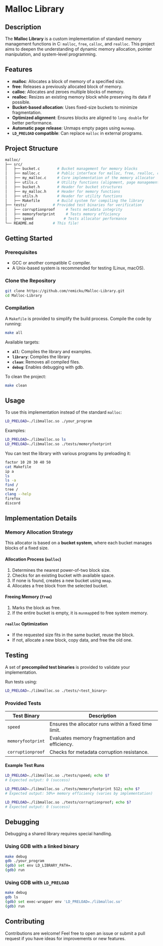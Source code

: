 # Malloc Library

## Description
The **Malloc Library** is a custom implementation of standard memory management functions in C: `malloc`, `free`, `calloc`, and `realloc`. This project aims to deepen the understanding of dynamic memory allocation, pointer manipulation, and system-level programming.

## Features
- **malloc**: Allocates a block of memory of a specified size.
- **free**: Releases a previously allocated block of memory.
- **calloc**: Allocates and zeroes multiple blocks of memory.
- **realloc**: Resizes an existing memory block while preserving its data if possible.
- **Bucket-based allocation**: Uses fixed-size buckets to minimize fragmentation.
- **Optimized alignment**: Ensures blocks are aligned to `long double` for better performance.
- **Automatic page release**: Unmaps empty pages using `munmap`.
- **`LD_PRELOAD` compatible**: Can replace `malloc` in external programs.

## Project Structure

```bash
malloc/
├── src/
│   ├── bucket.c        # Bucket management for memory blocks
│   ├── malloc.c        # Public interface for malloc, free, realloc, calloc
│   ├── my_malloc.c     # Core implementation of the memory allocator
│   ├── utils.c         # Utility functions (alignment, page management, etc.)
│   ├── bucket.h        # Header for bucket structures
│   ├── my_malloc.h     # Header for memory functions
│   ├── utils.h         # Header for utility functions
│   ├── Makefile        # Build system for compiling the library
├── tests/            # Provided test binaries for verification
│   ├── corruptionproof     # Tests metadata integrity
│   ├── memoryfootprint     # Tests memory efficiency
│   ├── speed              # Tests allocator performance
└── README.md         # This file!
```

## Getting Started

### Prerequisites
- GCC or another compatible C compiler.
- A Unix-based system is recommended for testing (Linux, macOS).

### Clone the Repository
```bash
git clone https://github.com/remicku/Malloc-Library.git
cd Malloc-Library
```

### Compilation
A `Makefile` is provided to simplify the build process. Compile the code by running:
```bash
make all
```

Available targets:

-   **`all`**: Compiles the library and examples.
-   **`library`**: Compiles the library
-   **`clean`**: Removes all compiled files.
-   **`debug`**: Enables debugging with gdb.

To clean the project:

```bash
make clean
```

## Usage

To use this implementation instead of the standard `malloc`:

```bash
LD_PRELOAD=./libmalloc.so ./your_program
```

Examples:

```bash
LD_PRELOAD=./libmalloc.so ls
LD_PRELOAD=./libmalloc.so ./tests/memoryfootprint
```

You can test the library with various programs by preloading it:

```bash
factor 10 20 30 40 50
cat Makefile
ip a
ls
ls -a
find /
tree /
clang --help
firefox
discord
```

## Implementation Details

### Memory Allocation Strategy

This allocator is based on a **bucket system**, where each bucket manages blocks of a fixed size.

#### Allocation Process (`malloc`)

1.  Determines the nearest power-of-two block size.
2.  Checks for an existing bucket with available space.
3.  If none is found, creates a new bucket using `mmap`.
4.  Allocates a free block from the selected bucket.

#### Freeing Memory (`free`)

1.  Marks the block as free.
2.  If the entire bucket is empty, it is `munmap`ped to free system memory.

#### `realloc` Optimization

-   If the requested size fits in the same bucket, reuse the block.
-   If not, allocate a new block, copy data, and free the old one.

## Testing

A set of **precompiled test binaries** is provided to validate your implementation.

Run tests using:

```bash
LD_PRELOAD=./libmalloc.so ./tests/<test_binary>
```

### Provided Tests

| Test Binary | Description |
|---------------------|-------------|
| `speed` | Ensures the allocator runs within a fixed time limit. |
| `memoryfootprint` | Evaluates memory fragmentation and efficiency. |
| `corruptionproof` | Checks for metadata corruption resistance. |

#### Example Test Runs

```bash
LD_PRELOAD=./libmalloc.so ./tests/speed; echo $?
# Expected output: 0 (success)
```

```bash
LD_PRELOAD=./libmalloc.so ./tests/memoryfootprint 512; echo $?
# Expected output: 50%+ memory efficiency (varies by implementation)
```

```bash
LD_PRELOAD=./libmalloc.so ./tests/corruptionproof; echo $?
# Expected output: 0 (success)
```

## Debugging

Debugging a shared library requires special handling.

### Using GDB with a linked binary

```bash
make debug
gdb ./your_program
(gdb) set env LD_LIBRARY_PATH=.
(gdb) run
```

### Using GDB with `LD_PRELOAD`


```bash
make debug
gdb ls
(gdb) set exec-wrapper env 'LD_PRELOAD=./libmalloc.so'
(gdb) run
```

## Contributing

Contributions are welcome! Feel free to open an issue or submit a pull request if you have ideas for improvements or new features.
